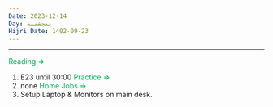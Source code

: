 ```yaml
---
Date: 2023-12-14
Day: پنجشنبه
Hijri Date: 1402-09-23
---
```

----
<font color="#00b050">Reading =></font>
1. E23 until 30:00
<font color="#00b050">Practice =></font>
1. none
<font color="#00b050">Home Jobs =></font>
1. Setup Laptop & Monitors on main desk.